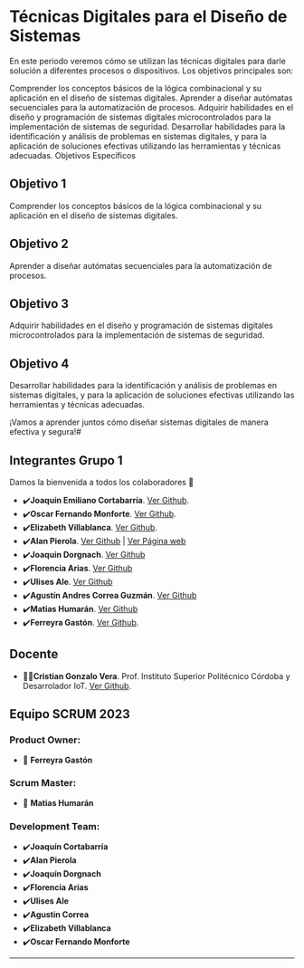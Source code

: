 # Técnicas Digitales para el Diseño de Sistemas
En este periodo veremos cómo se utilizan las técnicas digitales para darle solución a diferentes procesos o dispositivos. Los objetivos principales son:

Comprender los conceptos básicos de la lógica combinacional y su aplicación en el diseño de sistemas digitales.
Aprender a diseñar autómatas secuenciales para la automatización de procesos.
Adquirir habilidades en el diseño y programación de sistemas digitales microcontrolados para la implementación de sistemas de seguridad.
Desarrollar habilidades para la identificación y análisis de problemas en sistemas digitales, y para la aplicación de soluciones efectivas utilizando las herramientas y técnicas adecuadas.
Objetivos Específicos

## Objetivo 1
Comprender los conceptos básicos de la lógica combinacional y su aplicación en el diseño de sistemas digitales.

## Objetivo 2
Aprender a diseñar autómatas secuenciales para la automatización de procesos.

## Objetivo 3
Adquirir habilidades en el diseño y programación de sistemas digitales microcontrolados para la implementación de sistemas de seguridad.

## Objetivo 4
Desarrollar habilidades para la identificación y análisis de problemas en sistemas digitales, y para la aplicación de soluciones efectivas utilizando las herramientas y técnicas adecuadas.

¡Vamos a aprender juntos cómo diseñar sistemas digitales de manera efectiva y segura!#

## Integrantes Grupo 1          

Damos la bienvenida a todos los colaboradores 💙
- ✔️**Joaquin Emiliano Cortabarría**.  [Ver Github](https://github.com/joacorta).
- ✔️**Oscar Fernando Monforte**.  [Ver Github](https://github.com/FMonforte).
- ✔️**Elizabeth Villablanca**.  [Ver Github](https://github.com/Mvillablancarodas).
- ✔️**Alan Pierola**.  [Ver Github](https://github.com/alancodigo) | [Ver Página web](https://alancodigo.github.io)
- ✔️**Joaquin Dorgnach**.  [Ver Github](https://github.com/Joaquinn31)
- ✔️**Florencia Arias**.  [Ver Github](https://github.com/cande2323)
- ✔️**Ulises Ale**.  [Ver Github](https://github.com/ulisesaale)
- ✔️**Agustín Andres Correa Guzmán**.  [Ver Github](https://github.com/Agustincorreag91https://github.com/)
- ✔️**Matias Humarán**.  [Ver Github](https://github.com/Malvatyan)
- ✔️**Ferreyra Gastón**.  [Ver Github](https://github.com/gastonloco).



## Docente

- 👨‍🏫**Cristian Gonzalo Vera**. Prof. Instituto Superior Politécnico Córdoba y Desarrolador IoT. [Ver Github](https://github.com/Gona79).


## Equipo SCRUM 2023


### Product Owner:

- 🏁 **Ferreyra Gastón**

### Scrum Master:

- 🏁 **Matias Humarán**

### Development Team:

- ✔️**Joaquín Cortabarría**
- ✔️**Alan Pierola**
- ✔️**Joaquín Dorgnach**
- ✔️**Florencia Arias**
- ✔️**Ulises Ale**
- ✔️**Agustin Correa**
- ✔️**Elizabeth Villablanca**
- ✔️**Oscar Fernando Monforte**
--- 
